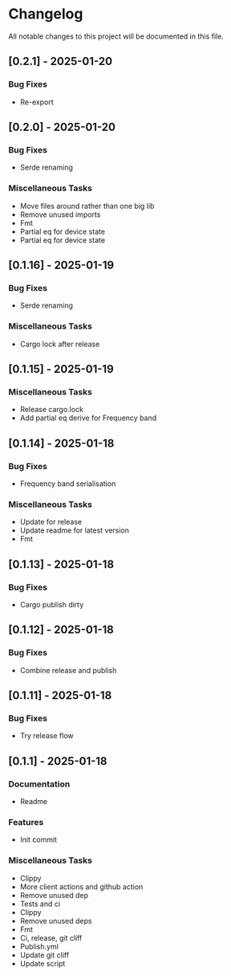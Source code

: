 # Changelog
All notable changes to this project will be documented in this file.

## [0.2.1] - 2025-01-20

### Bug Fixes

- Re-export

## [0.2.0] - 2025-01-20

### Bug Fixes

- Serde renaming

### Miscellaneous Tasks

- Move files around rather than one big lib
- Remove unused imports
- Fmt
- Partial eq for device state
- Partial eq for device state

## [0.1.16] - 2025-01-19

### Bug Fixes

- Serde renaming

### Miscellaneous Tasks

- Cargo lock after release

## [0.1.15] - 2025-01-19

### Miscellaneous Tasks

- Release cargo.lock
- Add partial eq derive for Frequency band

## [0.1.14] - 2025-01-18

### Bug Fixes

- Frequency band serialisation

### Miscellaneous Tasks

- Update for release
- Update readme for latest version
- Fmt

## [0.1.13] - 2025-01-18

### Bug Fixes

- Cargo publish dirty

## [0.1.12] - 2025-01-18

### Bug Fixes

- Combine release and publish

## [0.1.11] - 2025-01-18

### Bug Fixes

- Try release flow

## [0.1.1] - 2025-01-18

### Documentation

- Readme

### Features

- Init commit

### Miscellaneous Tasks

- Clippy
- More client actions and github action
- Remove unused dep
- Tests and ci
- Clippy
- Remove unused deps
- Fmt
- Ci, release, git cliff
- Publish.yml
- Update git cliff
- Update script

